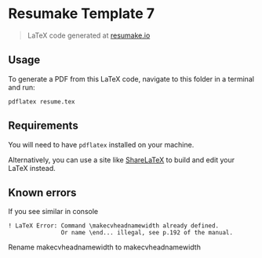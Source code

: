 # Resumake Template 7
> LaTeX code generated at [resumake.io](https://resumake.io)

## Usage
To generate a PDF from this LaTeX code, navigate to this folder in a terminal and run:

    pdflatex resume.tex

## Requirements
You will need to have `pdflatex` installed on your machine.

Alternatively, you can use a site like [ShareLaTeX](https://sharelatex.com) to build and edit your LaTeX instead.

## Known errors
If you see similar in console
```
! LaTeX Error: Command \makecvheadnamewidth already defined.
               Or name \end... illegal, see p.192 of the manual.
```

Rename makecvheadnamewidth to makecvheadnamewidth